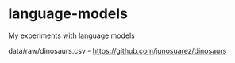 # language-models
My experiments with language models

data/raw/dinosaurs.csv - https://github.com/junosuarez/dinosaurs
